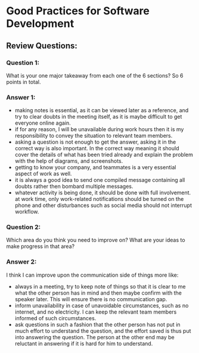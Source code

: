 # Good Practices for Software Development

## Review Questions:

### Question 1:

What is your one major takeaway from each one of the 6 sections? So 6 points in total.

### Answer 1:

- making notes is essential, as it can be viewed later as a reference, and try to clear doubts in the meeting itself, as it is maybe difficult to get everyone online again.
- if for any reason, I will be unavailable during work hours then it is my responsibility to convey the situation to relevant team members.
- asking a question is not enough to get the answer, asking it in the correct way is also important. In the correct way meaning it should cover the details of what has been tried already and explain the problem with the help of diagrams, and screenshots.
- getting to know your company, and teammates is a very essential aspect of work as well.
- it is always a good idea to send one compiled message containing all doubts rather then bombard multiple messages.
- whatever activity is being done, it should be done with full involvement. at work time, only work-related notifications should be turned on the phone and other disturbances such as social media should not interrupt workflow.

### Question 2:

Which area do you think you need to improve on? What are your ideas to make progress in that area?

### Answer 2:

I think I can improve upon the communication side of things more like:

- always in a meeting, try to keep note of things so that it is clear to me what the other person has in mind and then maybe confirm with the speaker later. This will ensure there is no communication gap.
- inform unavailability in case of unavoidable circumstances, such as no internet, and no electricity. I can keep the relevant team members informed of such circumstances.
- ask questions in such a fashion that the other person has not put in much effort to understand the question, and the effort saved is thus put into answering the question. The person at the other end may be reluctant in answering if it is hard for him to understand.
